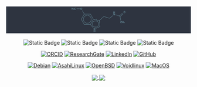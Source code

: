 ![melatonin](https://raw.githubusercontent.com/dxnst/dxnst/refs/heads/main/images/melatonin.png)

<p align="center">
  <img alt="Static Badge" src="https://img.shields.io/badge/LaTeX-2E3440?style=for-the-badge&logo=latex&logoColor=8FBCBB">
  <img alt="Static Badge" src="https://img.shields.io/badge/Go-2E3440?style=for-the-badge&logo=go&logoColor=88C0D0">
  <img alt="Static Badge" src="https://img.shields.io/badge/Python-2E3440?style=for-the-badge&logo=python&logoColor=81A1C1">
  <img alt="Static Badge" src="https://img.shields.io/badge/R-2E3440?style=for-the-badge&logo=R&logoColor=5E81AC">
</p>

<p align="center">
    <a href="https://orcid.org/0009-0006-0603-5177" target="_blank"><img alt="ORCID" src="https://img.shields.io/badge/-ORCID-8FBCBB?style=for-the-badge&logo=ORCID&logoColor=ECEFF4"></a>
    <a href="https://www.researchgate.net/profile/Josue-Soto-Consuegra" target="_blank"><img alt="ResearchGate" src="https://img.shields.io/badge/-ResearchGate-88C0D0?style=for-the-badge&logo=ResearchGate&logoColor=ECEFF4"></a>
   <a href="https://www.linkedin.com/in/sotoconsuegra" target="_blank"><img alt="LinkedIn" src="https://img.shields.io/badge/-LinkedIn-81A1C1?style=for-the-badge&logo=inspire&logoColor=ECEFF4"></a>
 <a href="https://github.com/dxnst" target="_blank"><img alt="GitHub" src="https://img.shields.io/badge/-@dxnst-5E81AC?style=for-the-badge&logo=GitHub&logoColor=ECEFF4"></a>
</p>

<p align="center">
  <a href="https://www.debian.org" target="_blank"><img alt="Debian" src="https://img.shields.io/badge/Debian-BF616A?style=for-the-badge&logo=Debian&logoColor=ECEFF4"></a>
    <a href="https://asahilinux.org" target="_blank"><img alt="AsahiLinux" src="https://img.shields.io/badge/Asahi-D08770?style=for-the-badge&logo=Asahilinux&logoColor=ECEFF4"></a>
  <a href="https://www.openbsd.org" target="_blank"><img alt="OpenBSD" src="https://img.shields.io/badge/OpenBSD-EBCB8B?style=for-the-badge&logo=OpenBSD&logoColor=2E3440"></a>
  <a href="https://www.voidlinux.org" target="_blank"><img alt="Voidlinux" src="https://img.shields.io/badge/Void-A3BE8C?style=for-the-badge&logo=Voidlinux&logoColor=ECEFF4"></a>
  <a href="https://opensource.apple.com/releases/" target="_blank"><img alt="MacOS" src="https://img.shields.io/badge/Darwin-B48EAD?style=for-the-badge&logo=Apple&logoColor=ECEFF4"></a>
</p>

<p align="center">
<a href="https://github.com/dxnst/dxnst">
  <img height=200 align="center" src="https://github-readme-stats.vercel.app/api?username=dxnst&show_icons=true&theme=nord&rank_icon=github" />
</a>
<a href="https://www.last.fm/user/dxnst">
  <img height=200 align="center" src="https://lastfm-recently-played.vercel.app/api?user=dxnst&show_user=footer&bg_color=2E3440&header_size=compact_stats_only&count=3" />
</a>
</p>

<!--
**dxnst/dxnst** is a ✨ _special_ ✨ repository because its `README.md` (this file) appears on your GitHub profile.

Here are some ideas to get you started:

- 🔭 I’m currently working on ...
- 🌱 I’m currently learning ...
- 👯 I’m looking to collaborate on ...
- 🤔 I’m looking for help with ...
- 💬 Ask me about ...
- 📫 How to reach me: ...
- 😄 Pronouns: ...
- ⚡ Fun fact: ...
<a href="https://github.com/dxnst/dxnst">
  <img height=200 align="center" src="https://github-readme-stats.vercel.app/api/top-langs/?username=dxnst&theme=nord" />
</a>
-->
